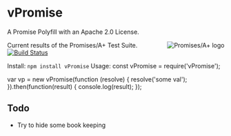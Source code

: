 # vPromise
A Promise Polyfill with an Apache 2.0 License.

<a href="https://promisesaplus.com/">
    <img src="https://promisesaplus.com/assets/logo-small.png" alt="Promises/A+ logo"
         title="Promises/A+ 1.0 compliant" align="right" />
</a>

Current results of the Promises/A+ Test Suite.
[![Build Status](https://travis-ci.org/Victory/vPromise.svg?branch=master)](https://travis-ci.org/Victory/vPromise)

Install:
  `npm install vPromise`
Usage:
   const vPromise = require('vPromise');
   
   var vp = new vPromise(function (resolve) {
       resolve('some val');
    }).then(function(result) {
       console.log(result);
    });

## Todo
 - Try to hide some book keeping
